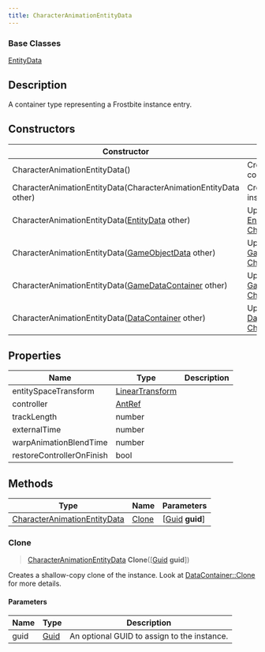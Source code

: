 ```yaml
---
title: CharacterAnimationEntityData
---
```

### Base Classes

[EntityData](EntityData)

## Description

A container type representing a Frostbite instance entry.

## Constructors

| Constructor                                                                             | Description                                                                                                                                     |
| --------------------------------------------------------------------------------------- | ----------------------------------------------------------------------------------------------------------------------------------------------- |
| CharacterAnimationEntityData()                                                          | Create a new instance of this container type.                                                                                                   |
| CharacterAnimationEntityData(CharacterAnimationEntityData other)                        | Create a reference copy of an instance of the same type.                                                                                        |
| CharacterAnimationEntityData([EntityData](EntityData) other)                            | Upcast an instance of type [EntityData](EntityData) to [CharacterAnimationEntityData](CharacterAnimationEntityData).                            |
| CharacterAnimationEntityData([GameObjectData](GameObjectData) other)                    | Upcast an instance of type [GameObjectData](GameObjectData) to [CharacterAnimationEntityData](CharacterAnimationEntityData).                    |
| CharacterAnimationEntityData([GameDataContainer](GameDataContainer) other)              | Upcast an instance of type [GameDataContainer](GameDataContainer) to [CharacterAnimationEntityData](CharacterAnimationEntityData).              |
| CharacterAnimationEntityData([DataContainer](/vext/ref/shared/class/datacontainer) other) | Upcast an instance of type [DataContainer](/vext/ref/shared/class/datacontainer) to [CharacterAnimationEntityData](CharacterAnimationEntityData). |

## Properties

| Name                      | Type                                                    | Description |
| ------------------------- | ------------------------------------------------------- | ----------- |
| entitySpaceTransform      | [LinearTransform](/vext/ref/shared/class/LinearTransform) |             |
| controller                | [AntRef](AntRef)                                        |             |
| trackLength               | number                                                  |             |
| externalTime              | number                                                  |             |
| warpAnimationBlendTime    | number                                                  |             |
| restoreControllerOnFinish | bool                                                    |             |

## Methods

| Type                                                         | Name            | Parameters                                     |
| ------------------------------------------------------------ | --------------- | ---------------------------------------------- |
| [CharacterAnimationEntityData](CharacterAnimationEntityData) | [Clone](#clone) | \[[Guid](/vext/ref/shared/class/guid) **guid**\] |

### Clone

> [CharacterAnimationEntityData](CharacterAnimationEntityData) **Clone**(\[[Guid](/vext/ref/shared/class/guid) **guid**\])

Creates a shallow-copy clone of the instance. Look at [DataContainer::Clone](/vext/ref/shared/class/datacontainer#clone) for more details.

#### Parameters

| Name | Type         | Description                                 |
| ---- | ------------ | ------------------------------------------- |
| guid | [Guid](Guid) | An optional GUID to assign to the instance. |
